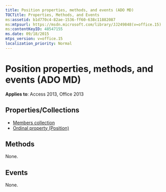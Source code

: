 ```yaml
---
title: Position properties, methods, and events (ADO MD)
TOCTitle: Properties, Methods, and Events
ms:assetid: b1d770c4-82ae-1536-ff60-638c11882087
ms:mtpsurl: https://msdn.microsoft.com/library/JJ249848(v=office.15)
ms:contentKeyID: 48547155
ms.date: 09/18/2015
mtps_version: v=office.15
localization_priority: Normal
---
```


# Position properties, methods, and events (ADO MD)

**Applies to**: Access 2013, Office 2013

## Properties/Collections

- [Members collection](members-collection-ado-md.md)
- [Ordinal property (Position)](ordinal-property-ado-md-position.md)

## Methods

None.

## Events

None.

